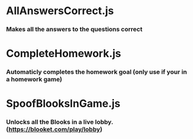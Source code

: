 # AllAnswersCorrect.js

### Makes all the answers to the questions correct

# CompleteHomework.js

### Automaticly completes the homework goal (only use if your in a homework game)

# SpoofBlooksInGame.js

### Unlocks all the Blooks in a live lobby. (https://blooket.com/play/lobby)
